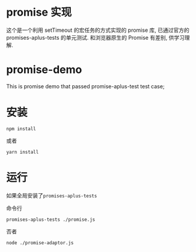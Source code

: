 # promise 实现

这个是一个利用 setTimeout 的宏任务的方式实现的 promise 库, 已通过官方的 promises-aplus-tests 的单元测试. 和浏览器原生的 Promise 有差别, 供学习理解.

# promise-demo

This is promise demo that passed promise-aplus-test test case;

# 安装

```
npm install
```

或者

```
yarn install
```

# 运行

如果全局安装了`promises-aplus-tests`

命令行

```
promises-aplus-tests ./promise.js
```

否者

```
node ./promise-adaptor.js
```
